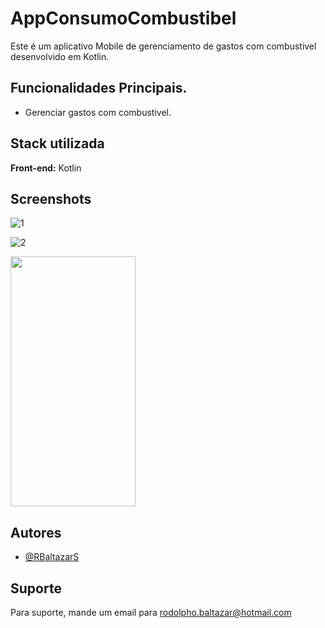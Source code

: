 
# AppConsumoCombustibel

Este é um aplicativo Mobile de gerenciamento de gastos com combustivel desenvolvido em Kotlin.


## Funcionalidades Principais.

- Gerenciar gastos com combustivel.


## Stack utilizada

**Front-end:** Kotlin


## Screenshots

![1](https://github.com/RBaltazarS/KotlinAppGastosViagens/assets/63020237/c225c648-7765-41af-8032-91a483bb90dc )

![2](https://github.com/RBaltazarS/KotlinAppGastosViagens/assets/63020237/d0d57e87-4fec-4d1f-8656-c6360fd7c3e2)

<img src="https://github.com/RBaltazarS/KotlinAppGastosViagens/assets/63020237/d0d57e87-4fec-4d1f-8656-c6360fd7c3e2" width="200" height="400" style="max-width:100%;"></img>

## Autores

- [@RBaltazarS](https://www.github.com/RBaltazarS)


## Suporte

Para suporte, mande um email para rodolpho.baltazar@hotmail.com

